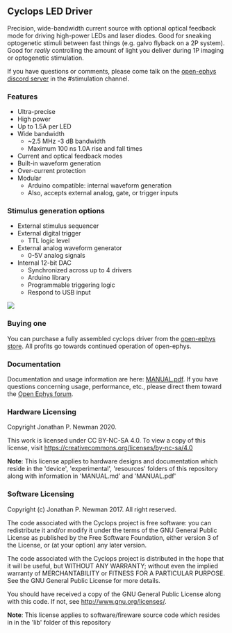 ## Cyclops LED Driver
Precision, wide-bandwidth current source with optional optical feedback mode
for driving high-power LEDs and laser diodes. Good for sneaking optogenetic
stimuli between fast things (e.g. galvo flyback on a 2P system). Good for
_really_ controlling the amount of light you deliver during 1P imaging or
optogenetic stimulation.

If you have questions or comments, please come talk on the [open-ephys discord server](https://discord.gg/H2pH4Cp8xb) 
in the #stimulation channel.

### Features
- Ultra-precise
- High power
- Up to 1.5A per LED
- Wide bandwidth
    - \~2.5 MHz -3 dB bandwidth
    - Maximum 100 ns 1.0A rise and fall times
- Current and optical feedback modes
- Built-in waveform generation
- Over-current protection
- Modular
    - Arduino compatible: internal waveform generation
    - Also, accepts external analog, gate, or trigger inputs

### Stimulus generation options
- External stimulus sequencer
- External digital trigger
    - TTL logic level
- External analog waveform generator
    - 0-5V analog signals
- Internal 12-bit DAC
    - Synchronized across up to 4 drivers
    - Arduino library
    - Programmable triggering logic
    - Respond to USB input

![](./resources/comparison.png)

### Buying one
You can purchase a fully assembled cyclops driver from the [open-ephys
store](https://open-ephys.org/cyclops-led-driver). All profits go towards continued
operation of open-ephys.

### Documentation
Documentation and usage information are here: [MANUAL.pdf](./MANUAL.pdf). If you
have questions concerning usage, performance, etc., please direct them toward
the [Open Ephys forum](https://groups.google.com/forum/#!forum/open-ephys).

### Hardware Licensing
Copyright Jonathan P. Newman 2020.

This work is licensed under CC BY-NC-SA 4.0. To view a copy of this license,
visit https://creativecommons.org/licenses/by-nc-sa/4.0

__Note__: This license applies to hardware designs and documentation which reside
in the 'device', 'experimental', 'resources' folders of this repository along
with information in 'MANUAL.md' and 'MANUAL.pdf'

### Software Licensing
Copyright (c) Jonathan P. Newman 2017. All right reserved.

The code associated with the Cyclops project is free software: you can
redistribute it and/or modify it under the terms of the GNU General Public
License as published by the Free Software Foundation, either version 3 of the
License, or (at your option) any later version.

The code associated with the Cyclops project is distributed in the hope that it
will be useful, but WITHOUT ANY WARRANTY; without even the implied warranty of
MERCHANTABILITY or FITNESS FOR A PARTICULAR PURPOSE.  See the GNU General
Public License for more details.

You should have received a copy of the GNU General Public License along with
this code.  If not, see <http://www.gnu.org/licenses/>.

__Note__: This license applies to software/fireware source code which resides in in
the 'lib' folder of this repository

